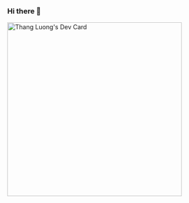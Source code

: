 ### Hi there 👋

<!--
**lhthang96/lhthang96** is a ✨ _special_ ✨ repository because its `README.md` (this file) appears on your GitHub profile.

Here are some ideas to get you started:

- 🔭 I’m currently working on ...
- 🌱 I’m currently learning ...
- 👯 I’m looking to collaborate on ...
- 🤔 I’m looking for help with ...
- 💬 Ask me about ...
- 📫 How to reach me: ...
- 😄 Pronouns: ...
- ⚡ Fun fact: ...
-->

<a href="https://app.daily.dev/thang_luong"><img src="https://api.daily.dev/devcards/fb1a4254a94740f3b0cebb2365f814ba.png?r=ws0" width="400" alt="Thang Luong's Dev Card"/></a>
